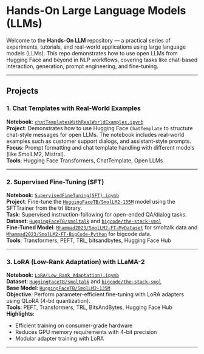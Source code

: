 # Hands-On Large Language Models (LLMs)

Welcome to the **Hands-On LLM** repository — a practical series of experiments, tutorials, and real-world applications using large language models (LLMs). This repo demonstrates how to use open LLMs from Hugging Face and beyond in NLP workflows, covering tasks like chat-based interaction, generation, prompt engineering, and fine-tuning.

---

## Projects

### 1. Chat Templates with Real-World Examples

**Notebook**: [`chatTemplatesWithRealWorldExamples.ipynb`](./chatTemplatesWithRealWorldExamples.ipynb)  
**Project**: Demonstrates how to use Hugging Face `ChatTemplate` to structure chat-style messages for open LLMs. The notebook includes real-world examples such as customer support dialogs, and assistant-style prompts.  
**Focus**: Prompt formatting and chat template handling with different models (like SmolLM2, Mistral).  
**Tools**: Hugging Face Transformers, ChatTemplate, Open LLMs  

---

### 2. Supervised Fine-Tuning (SFT)

**Notebook**: [`SupervisedFineTuning(SFT).ipynb`](./SupervisedFineTuning(SFT).ipynb)  
**Project**:  Fine-tune the [`HuggingFaceTB/SmolLM2-135M`](https://huggingface.co/HuggingFaceTB/SmolLM2-135M) model using the SFTTrainer from the trl library.  
**Task**: Supervised instruction-following for open-ended QA/dialog tasks.  
**Dataset**: [`HuggingFaceTB/smoltalk`](https://huggingface.co/datasets/HuggingFaceTB/smoltalk) and [`bigcode/the-stack-smol`](https://huggingface.co/datasets/bigcode/the-stack-smol)  
**Fine-Tuned Model**: [`Mhammad2023/SmolLM2-FT-MyDataset`](https://huggingface.co/Mhammad2023/SmolLM2-FT-MyDataset) for smoltalk data and [`Mhammad2023/SmolLM2-FT-BigCode-Python`](https://huggingface.co/Mhammad2023/SmolLM2-FT-BigCode-Python) for bigcode data.  
**Tools**: Transformers, PEFT, TRL, bitsandbytes, Hugging Face Hub

---

### 3. LoRA (Low-Rank Adaptation) with LLaMA-2

**Notebook**: [`LoRA(Low_Rank_Adaptation).ipynb`](./LoRA(Low_Rank_Adaptation).ipynb)  
**Dataset**: [`HuggingFaceTB/smoltalk`](https://huggingface.co/datasets/HuggingFaceTB/smoltalk) and [`bigcode/the-stack-smol`](https://huggingface.co/datasets/bigcode/the-stack-smol)  
**Base Model**: [`HuggingFaceTB/SmolLM2-135M`](https://huggingface.co/HuggingFaceTB/SmolLM2-135M)    
**Objective**: Perform parameter-efficient fine-tuning with LoRA adapters using QLoRA (4-bit quantization).  
**Tools**: PEFT, Transformers, TRL, BitsAndBytes, Hugging Face Hub  
**Highlights**:
- Efficient training on consumer-grade hardware
- Reduces GPU memory requirements with 4-bit precision
- Modular adapter training with LoRA

---




